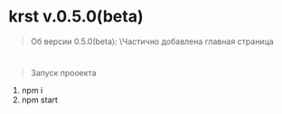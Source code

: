 # krst  v.0.5.0(beta)
>Об версии 0.5.0(beta):
\\Частично добавлена главная страница
# 
>Запуск прооекта
1) npm i
2) npm start